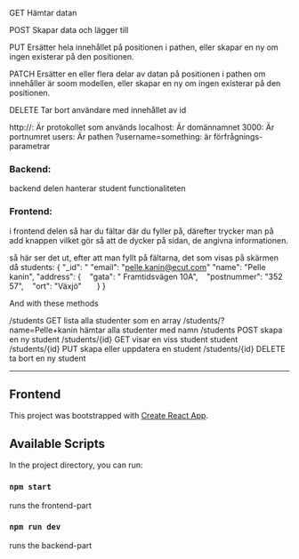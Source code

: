 
GET
Hämtar datan 

POST
Skapar data och lägger till

PUT
Ersätter hela innehållet på positionen i pathen, eller skapar en ny om ingen existerar på den positionen.

PATCH
Ersätter en eller flera delar av datan på positionen i pathen om innehåller är soom modellen, eller skapar en ny om ingen existerar på den positionen.

DELETE
Tar bort användare med innehållet av id

    
http://: Är protokollet som används
localhost: Är domännamnet
3000: Är portnumret
users: Är pathen
?username=something: är förfrågnings-parametrar 


### Backend: 
backend delen hanterar student functionaliteten
### Frontend: 
i frontend delen så har du fältar där du fyller på, därefter trycker man på add knappen vilket gör så att de dycker på sidan, de angivna informationen.

så här ser det ut, efter att man fyllt på fältarna, det som visas på skärmen då
students: {
"_id": "<unikt uuid>
"email": "pelle.kanin@ecut.com"
"name": "Pelle kanin",
"address": {
   "gata": " Framtidsvägen 10A",
   "postnummer": "352 57",
   "ort": "Växjö"   
   }
}

And with these methods

/students GET lista alla studenter som en array
/students/?name=Pelle+kanin hämtar alla studenter med namn
/students POST skapa en ny student
/students/{id} GET visar en viss student student
/students/{id} PUT skapa eller uppdatera en student
/students/{id} DELETE ta bort en ny student
___

## Frontend

This project was bootstrapped with [Create React App](https://github.com/facebook/create-react-app).

## Available Scripts

In the project directory, you can run:

### `npm start`
runs the frontend-part

### `npm run dev`
runs the backend-part